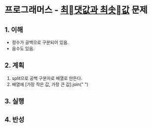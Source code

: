 # 프로그래머스 - [최댓값과 최솟값](https://programmers.co.kr/learn/courses/30/lessons/12939) 문제

## 1. 이해

- 정수가 공백으로 구분되어 있음.
- 음수도 있음.

## 2. 계획

1. split으로 공백 구분자로 배열로 만든다.
2. 배열에 [가장 작은 값, 가장 큰 값].join(" ")

## 3. 실행

## 4. 반성
